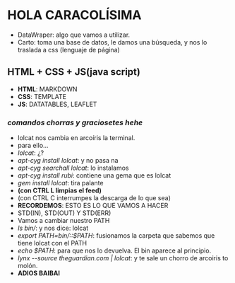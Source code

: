 # HOLA CARACOLÍSIMA

- DataWraper: algo que vamos a utilizar.
- Carto: toma una base de datos, le damos una búsqueda, y nos lo traslada a css (lenguaje de página)
## HTML + CSS + JS(java script)
- **HTML**: MARKDOWN
- **CSS**: TEMPLATE
- **JS**: DATATABLES, LEAFLET
### *comandos chorras y graciosetes hehe*
- lolcat nos cambia en arcoíris la terminal.
- para ello...
- *lolcat*: ¿?
- *apt-cyg install lolcat*: y no pasa na
- *apt-cyg searchall lolcat*: lo instalamos
- *apt-cyg install rubi*: contiene una gema que es lolcat
- *gem install lolcat*: tira palante
- **(con CTRL L limpias el feed)**
- (con CTRL C interrumpes la descarga de lo que sea)
- **RECORDEMOS**: ESTO ES LO QUE VAMOS A HACER
- STD(IN), STD(OUT) Y STD(ERR)
- Vamos a cambiar nuestro PATH
- *ls bin/*: y nos dice: lolcat
- *export PATH=bin/::$PATH*: fusionamos la carpeta que sabemos que tiene lolcat con el PATH
- *echo $PATH*: para que nos lo devuelva. El bin aparece al principio.
- *lynx --source theguardian.com | lolcat*: y te sale un chorro de arcoiris to molón.
- **ADIOS BAIBAI**
